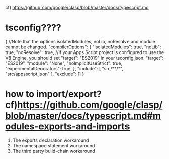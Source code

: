 cf) https://github.com/google/clasp/blob/master/docs/typescript.md


# tsconfig????
{
  //Note that the options isolatedModules, noLib, noResolve and module cannot be changed.
  "compilerOptions": {
    "isolatedModules": true,
    "noLib": true,
    "noResolve": true,
    //If your Apps Script project is configured to use the V8 Engine, you should set "target": "ES2019" in your tsconfig.json.
    "target": "ES2019",
    "module": "None",
    "noImplicitUseStrict": true,
    "experimentalDecorators": true,
  },
  "include": [
    "src/**/*",
    "src/appsscript.json"
  ],
  "exclude": []
}

# how to import/export? cf)https://github.com/google/clasp/blob/master/docs/typescript.md#modules-exports-and-imports
1. The exports declaration workaround
2. The namespace statement workaround
3. The third party build-chain workaround
